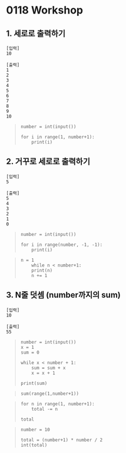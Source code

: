 # 0118 Workshop
## 1. 세로로 출력하기 
    [입력]
    10

    [출력]
    1
    2
    3
    4
    5
    6
    7
    8
    9
    10

>     number = int(input())
>
>     for i in range(1, number+1):  
>         print(i)

## 2. 거꾸로 세로로 출력하기
    [입력]
    5

    [출력]
    5
    4
    3
    2
    1
    0
    
>     number = int(input())
>
>     for i in range(number, -1, -1):
>         print(i)

>     n = 1
>         while n < number+1:
>         print(n)
>         n += 1

## 3. N줄 덧셈 (number까지의 sum)
    [입력]
    10

    [출력]
    55

>     number = int(input())  
>     x = 1  
>     sum = 0  
>   
>     while x < number + 1:  
>         sum = sum + x  
>         x = x + 1  
>   
>     print(sum)

>     sum(range(1,number+1))

>     for n in range(1, number+1):
>         total -= n
> 
>     total

>     number = 10
>
>     total = (number+1) * number / 2
>     int(total)